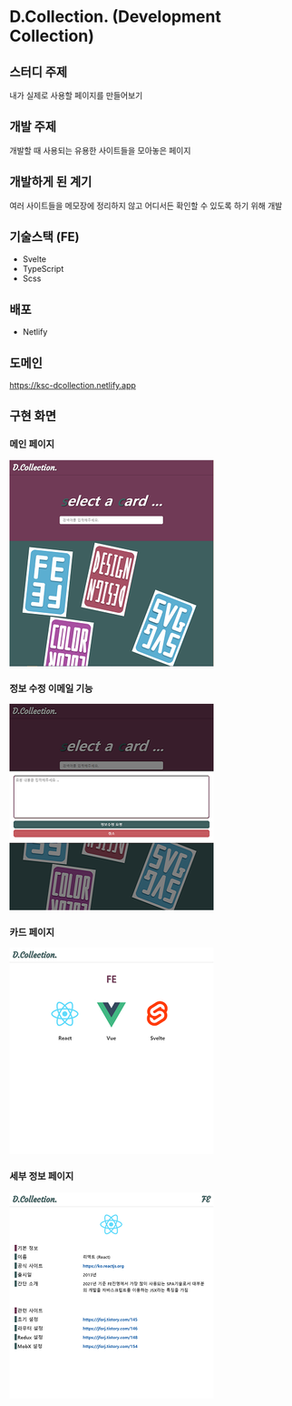 # D.Collection. (Development Collection)



## 스터디 주제
내가 실제로 사용할 페이지를 만들어보기



## 개발 주제
개발할 때 사용되는 유용한 사이트들을 모아놓은 페이지



## 개발하게 된 계기
여러 사이트들을 메모장에 정리하지 않고 어디서든 확인할 수 있도록 하기 위해 개발



## 기술스택 (FE)
* Svelte
* TypeScript
* Scss



## 배포
* Netlify



## 도메인
<a href="https://ksc-dcollection.netlify.app">https://ksc-dcollection.netlify.app</a>



## 구현 화면

### 메인 페이지
<img src="public/images/dcollection_0.png" alt="main" />



### 정보 수정 이메일 기능
<img src="public/images/dcollection_1.png" alt="email" />



### 카드 페이지
<img src="public/images/dcollection_2.png" alt="card" />



### 세부 정보 페이지
<img src="public/images/dcollection_3.png" alt="detail" />